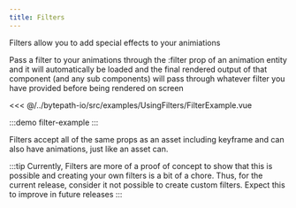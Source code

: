 ```yaml
---
title: Filters
---
```

Filters allow you to add special effects to your animiations  

Pass a filter to your animations through the :filter prop of an animation entity and it will automatically be loaded and the final rendered output of that
component (and any sub components) will pass through whatever filter you have provided before being rendered on screen

<<< @/../bytepath-io/src/examples/UsingFilters/FilterExample.vue

:::demo filter-example
:::


Filters accept all of the same props as an asset including keyframe and can also have animations, just like an asset can.

:::tip
Currently, Filters are more of a proof of concept to show that this is possible and creating your own filters is a bit of a chore.
Thus, for the current release, consider it not possible to create custom filters.
Expect this to improve in future releases
:::

